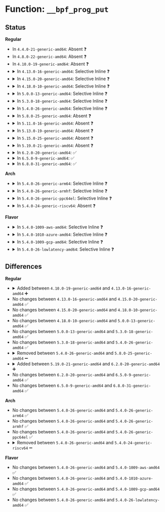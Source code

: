 # Function: <code>__bpf_prog_put</code>

## Status
<b>Regular</b>
<ul>
<li>
In <code>4.4.0-21-generic-amd64</code>: Absent ❓
</li>
<li>
In <code>4.8.0-22-generic-amd64</code>: Absent ❓
</li>
<li>
In <code>4.10.0-19-generic-amd64</code>: Absent ❓
</li>
<li>
<details>
<summary>In <code>4.13.0-16-generic-amd64</code>: Selective Inline ❓</summary>

```c
void __bpf_prog_put(struct bpf_prog * prog, bool do_idr_lock)
```

```json
{
  "name": "__bpf_prog_put",
  "collision_type": "Unique Static",
  "inline_type": "Selective",
  "funcs": [
    {
      "addr": 18446744071580490384,
      "name": "__bpf_prog_put",
      "external": false,
      "loc": "kernel/bpf/syscall.c:776",
      "file": "kernel/bpf/syscall.c",
      "inline": "not declared, inlined",
      "caller_inline": [],
      "caller_func": [
        "kernel/bpf/syscall.c:SyS_bpf",
        "kernel/bpf/syscall.c:SyS_bpf",
        "kernel/bpf/syscall.c:SyS_bpf",
        "kernel/bpf/syscall.c:SyS_bpf",
        "kernel/bpf/syscall.c:SyS_bpf",
        "kernel/bpf/syscall.c:bpf_prog_load",
        "kernel/bpf/syscall.c:bpf_prog_release"
      ]
    }
  ],
  "symbols": [
    {
      "addr": 18446744071580490384,
      "name": "__bpf_prog_put",
      "section": ".text",
      "bind": "STB_LOCAL",
      "size": 213
    }
  ]
}
```
</details>
</li>
<li>
<details>
<summary>In <code>4.15.0-20-generic-amd64</code>: Selective Inline ❓</summary>

```c
void __bpf_prog_put(struct bpf_prog * prog, bool do_idr_lock)
```

```json
{
  "name": "__bpf_prog_put",
  "collision_type": "Unique Static",
  "inline_type": "Selective",
  "funcs": [
    {
      "addr": 18446744071580543488,
      "name": "__bpf_prog_put",
      "external": false,
      "loc": "kernel/bpf/syscall.c:937",
      "file": "kernel/bpf/syscall.c",
      "inline": "not declared, inlined",
      "caller_inline": [],
      "caller_func": [
        "kernel/bpf/syscall.c:SyS_bpf",
        "kernel/bpf/syscall.c:SyS_bpf",
        "kernel/bpf/syscall.c:SyS_bpf",
        "kernel/bpf/syscall.c:SyS_bpf",
        "kernel/bpf/syscall.c:SyS_bpf",
        "kernel/bpf/syscall.c:sockmap_get_from_fd",
        "kernel/bpf/syscall.c:bpf_prog_load",
        "kernel/bpf/syscall.c:bpf_prog_inc_not_zero",
        "kernel/bpf/syscall.c:bpf_prog_release"
      ]
    }
  ],
  "symbols": [
    {
      "addr": 18446744071580543488,
      "name": "__bpf_prog_put",
      "section": ".text",
      "bind": "STB_LOCAL",
      "size": 227
    }
  ]
}
```
</details>
</li>
<li>
<details>
<summary>In <code>4.18.0-10-generic-amd64</code>: Selective Inline ❓</summary>

```c
void __bpf_prog_put(struct bpf_prog * prog, bool do_idr_lock)
```

```json
{
  "name": "__bpf_prog_put",
  "collision_type": "Unique Static",
  "inline_type": "Selective",
  "funcs": [
    {
      "addr": 18446744071580629728,
      "name": "__bpf_prog_put",
      "external": false,
      "loc": "kernel/bpf/syscall.c:1036",
      "file": "kernel/bpf/syscall.c",
      "inline": "not declared, inlined",
      "caller_inline": [],
      "caller_func": [
        "kernel/bpf/syscall.c:bpf_prog_get_fd_by_id",
        "kernel/bpf/syscall.c:bpf_prog_test_run",
        "kernel/bpf/syscall.c:bpf_prog_attach",
        "kernel/bpf/syscall.c:bpf_prog_attach",
        "kernel/bpf/syscall.c:bpf_raw_tracepoint_release",
        "kernel/bpf/syscall.c:bpf_prog_load",
        "kernel/bpf/syscall.c:bpf_prog_inc_not_zero",
        "kernel/bpf/syscall.c:bpf_prog_release"
      ]
    }
  ],
  "symbols": [
    {
      "addr": 18446744071580629728,
      "name": "__bpf_prog_put",
      "section": ".text",
      "bind": "STB_LOCAL",
      "size": 76
    }
  ]
}
```
</details>
</li>
<li>
<details>
<summary>In <code>5.0.0-13-generic-amd64</code>: Selective Inline ❓</summary>

```c
void __bpf_prog_put(struct bpf_prog * prog, bool do_idr_lock)
```

```json
{
  "name": "__bpf_prog_put",
  "collision_type": "Unique Static",
  "inline_type": "Selective",
  "funcs": [
    {
      "addr": 18446744071580688288,
      "name": "__bpf_prog_put",
      "external": false,
      "loc": "kernel/bpf/syscall.c:1219",
      "file": "kernel/bpf/syscall.c",
      "inline": "not declared, inlined",
      "caller_inline": [],
      "caller_func": [
        "kernel/bpf/syscall.c:__do_sys_bpf",
        "kernel/bpf/syscall.c:__do_sys_bpf",
        "kernel/bpf/syscall.c:__do_sys_bpf",
        "kernel/bpf/syscall.c:bpf_raw_tracepoint_release",
        "kernel/bpf/syscall.c:bpf_prog_load",
        "kernel/bpf/syscall.c:bpf_prog_inc_not_zero",
        "kernel/bpf/syscall.c:bpf_prog_release"
      ]
    }
  ],
  "symbols": [
    {
      "addr": 18446744071580688288,
      "name": "__bpf_prog_put",
      "section": ".text",
      "bind": "STB_LOCAL",
      "size": 116
    }
  ]
}
```
</details>
</li>
<li>
<details>
<summary>In <code>5.3.0-18-generic-amd64</code>: Selective Inline ❓</summary>

```c
void __bpf_prog_put(struct bpf_prog * prog, bool do_idr_lock)
```

```json
{
  "name": "__bpf_prog_put",
  "collision_type": "Unique Static",
  "inline_type": "Selective",
  "funcs": [
    {
      "addr": 18446744071580755728,
      "name": "__bpf_prog_put",
      "external": false,
      "loc": "kernel/bpf/syscall.c:1325",
      "file": "kernel/bpf/syscall.c",
      "inline": "not declared, inlined",
      "caller_inline": [],
      "caller_func": [
        "kernel/bpf/syscall.c:__do_sys_bpf",
        "kernel/bpf/syscall.c:__do_sys_bpf",
        "kernel/bpf/syscall.c:__do_sys_bpf",
        "kernel/bpf/syscall.c:bpf_raw_tracepoint_release",
        "kernel/bpf/syscall.c:bpf_prog_load",
        "kernel/bpf/syscall.c:bpf_prog_inc_not_zero",
        "kernel/bpf/syscall.c:bpf_prog_release"
      ]
    }
  ],
  "symbols": [
    {
      "addr": 18446744071580755728,
      "name": "__bpf_prog_put",
      "section": ".text",
      "bind": "STB_LOCAL",
      "size": 139
    }
  ]
}
```
</details>
</li>
<li>
<details>
<summary>In <code>5.4.0-26-generic-amd64</code>: Selective Inline ❓</summary>

```c
void __bpf_prog_put(struct bpf_prog * prog, bool do_idr_lock)
```

```json
{
  "name": "__bpf_prog_put",
  "collision_type": "Unique Static",
  "inline_type": "Selective",
  "funcs": [
    {
      "addr": 18446744071580812736,
      "name": "__bpf_prog_put",
      "external": false,
      "loc": "kernel/bpf/syscall.c:1351",
      "file": "kernel/bpf/syscall.c",
      "inline": "not declared, inlined",
      "caller_inline": [],
      "caller_func": [
        "kernel/bpf/syscall.c:__do_sys_bpf",
        "kernel/bpf/syscall.c:__do_sys_bpf",
        "kernel/bpf/syscall.c:__do_sys_bpf",
        "kernel/bpf/syscall.c:__do_sys_bpf",
        "kernel/bpf/syscall.c:bpf_raw_tracepoint_release",
        "kernel/bpf/syscall.c:bpf_prog_load",
        "kernel/bpf/syscall.c:bpf_prog_inc_not_zero",
        "kernel/bpf/syscall.c:bpf_prog_release"
      ]
    }
  ],
  "symbols": [
    {
      "addr": 18446744071580812736,
      "name": "__bpf_prog_put",
      "section": ".text",
      "bind": "STB_LOCAL",
      "size": 80
    }
  ]
}
```
</details>
</li>
<li>
<details>
<summary>In <code>5.8.0-25-generic-amd64</code>: Absent ❓</summary>

```json
{
  "name": "__bpf_prog_put",
  "collision_type": "Unique Static",
  "inline_type": "Selective",
  "funcs": [
    {
      "addr": 18446744071580941632,
      "name": "__bpf_prog_put",
      "external": false,
      "loc": "kernel/bpf/syscall.c:1737",
      "file": "kernel/bpf/syscall.c",
      "inline": "not declared, inlined",
      "caller_inline": [],
      "caller_func": [
        "kernel/bpf/syscall.c:__do_sys_bpf",
        "kernel/bpf/syscall.c:link_update",
        "kernel/bpf/syscall.c:link_update",
        "kernel/bpf/syscall.c:link_update",
        "kernel/bpf/syscall.c:link_create",
        "kernel/bpf/syscall.c:link_create",
        "kernel/bpf/syscall.c:bpf_prog_test_run",
        "kernel/bpf/syscall.c:bpf_prog_attach",
        "kernel/bpf/syscall.c:bpf_prog_attach",
        "kernel/bpf/syscall.c:bpf_raw_tracepoint_open",
        "kernel/bpf/syscall.c:bpf_link_free",
        "kernel/bpf/syscall.c:bpf_prog_load",
        "kernel/bpf/syscall.c:bpf_prog_release"
      ]
    }
  ],
  "symbols": [
    {
      "addr": 18446744071580941632,
      "name": "__bpf_prog_put.constprop.0",
      "section": ".text",
      "bind": "STB_LOCAL",
      "size": 183
    }
  ]
}
```
</details>
</li>
<li>
<details>
<summary>In <code>5.11.0-16-generic-amd64</code>: Absent ❓</summary>

```json
{
  "name": "__bpf_prog_put",
  "collision_type": "Unique Static",
  "inline_type": "Selective",
  "funcs": [
    {
      "addr": 18446744071580938336,
      "name": "__bpf_prog_put",
      "external": false,
      "loc": "kernel/bpf/syscall.c:1711",
      "file": "kernel/bpf/syscall.c",
      "inline": "not declared, inlined",
      "caller_inline": [],
      "caller_func": [
        "kernel/bpf/syscall.c:__do_sys_bpf",
        "kernel/bpf/syscall.c:bpf_prog_bind_map",
        "kernel/bpf/syscall.c:link_update",
        "kernel/bpf/syscall.c:link_update",
        "kernel/bpf/syscall.c:link_update",
        "kernel/bpf/syscall.c:link_create",
        "kernel/bpf/syscall.c:bpf_prog_test_run",
        "kernel/bpf/syscall.c:bpf_prog_attach",
        "kernel/bpf/syscall.c:bpf_prog_attach",
        "kernel/bpf/syscall.c:bpf_raw_tracepoint_open",
        "kernel/bpf/syscall.c:bpf_tracing_prog_attach",
        "kernel/bpf/syscall.c:bpf_tracing_prog_attach",
        "kernel/bpf/syscall.c:bpf_tracing_link_release",
        "kernel/bpf/syscall.c:bpf_link_free",
        "kernel/bpf/syscall.c:bpf_prog_load",
        "kernel/bpf/syscall.c:bpf_prog_load",
        "kernel/bpf/syscall.c:bpf_prog_load",
        "kernel/bpf/syscall.c:bpf_prog_release"
      ]
    }
  ],
  "symbols": [
    {
      "addr": 18446744071580938336,
      "name": "__bpf_prog_put.constprop.0",
      "section": ".text",
      "bind": "STB_LOCAL",
      "size": 144
    }
  ]
}
```
</details>
</li>
<li>
<details>
<summary>In <code>5.13.0-19-generic-amd64</code>: Absent ❓</summary>

```json
{
  "name": "__bpf_prog_put",
  "collision_type": "Unique Static",
  "inline_type": "Selective",
  "funcs": [
    {
      "addr": 18446744071580941040,
      "name": "__bpf_prog_put",
      "external": false,
      "loc": "kernel/bpf/syscall.c:1714",
      "file": "kernel/bpf/syscall.c",
      "inline": "not declared, inlined",
      "caller_inline": [],
      "caller_func": [
        "kernel/bpf/syscall.c:__do_sys_bpf",
        "kernel/bpf/syscall.c:__do_sys_bpf",
        "kernel/bpf/syscall.c:__do_sys_bpf",
        "kernel/bpf/syscall.c:__do_sys_bpf",
        "kernel/bpf/syscall.c:__do_sys_bpf",
        "kernel/bpf/syscall.c:bpf_prog_bind_map",
        "kernel/bpf/syscall.c:link_create",
        "kernel/bpf/syscall.c:bpf_prog_attach",
        "kernel/bpf/syscall.c:bpf_prog_attach",
        "kernel/bpf/syscall.c:bpf_raw_tracepoint_open",
        "kernel/bpf/syscall.c:bpf_tracing_prog_attach",
        "kernel/bpf/syscall.c:bpf_tracing_prog_attach",
        "kernel/bpf/syscall.c:bpf_tracing_link_release",
        "kernel/bpf/syscall.c:bpf_link_free",
        "kernel/bpf/syscall.c:bpf_prog_load",
        "kernel/bpf/syscall.c:bpf_prog_load",
        "kernel/bpf/syscall.c:bpf_prog_load",
        "kernel/bpf/syscall.c:bpf_prog_release"
      ]
    }
  ],
  "symbols": [
    {
      "addr": 18446744071580941040,
      "name": "__bpf_prog_put.constprop.0",
      "section": ".text",
      "bind": "STB_LOCAL",
      "size": 144
    }
  ]
}
```
</details>
</li>
<li>
<details>
<summary>In <code>5.15.0-25-generic-amd64</code>: Absent ❓</summary>

```json
{
  "name": "__bpf_prog_put",
  "collision_type": "Unique Static",
  "inline_type": "Selective",
  "funcs": [
    {
      "addr": 18446744071581144976,
      "name": "__bpf_prog_put",
      "external": false,
      "loc": "kernel/bpf/syscall.c:1796",
      "file": "kernel/bpf/syscall.c",
      "inline": "not declared, inlined",
      "caller_inline": [],
      "caller_func": [
        "kernel/bpf/syscall.c:__sys_bpf",
        "kernel/bpf/syscall.c:__sys_bpf",
        "kernel/bpf/syscall.c:__sys_bpf",
        "kernel/bpf/syscall.c:__sys_bpf",
        "kernel/bpf/syscall.c:bpf_prog_bind_map",
        "kernel/bpf/syscall.c:link_create",
        "kernel/bpf/syscall.c:link_create",
        "kernel/bpf/syscall.c:bpf_prog_attach",
        "kernel/bpf/syscall.c:bpf_prog_attach",
        "kernel/bpf/syscall.c:bpf_raw_tracepoint_open",
        "kernel/bpf/syscall.c:bpf_tracing_prog_attach",
        "kernel/bpf/syscall.c:bpf_tracing_prog_attach",
        "kernel/bpf/syscall.c:bpf_tracing_link_release",
        "kernel/bpf/syscall.c:bpf_link_free",
        "kernel/bpf/syscall.c:bpf_prog_load",
        "kernel/bpf/syscall.c:bpf_prog_load",
        "kernel/bpf/syscall.c:bpf_prog_load",
        "kernel/bpf/syscall.c:bpf_prog_release"
      ]
    }
  ],
  "symbols": [
    {
      "addr": 18446744071581144976,
      "name": "__bpf_prog_put.constprop.0",
      "section": ".text",
      "bind": "STB_LOCAL",
      "size": 151
    }
  ]
}
```
</details>
</li>
<li>
<details>
<summary>In <code>5.19.0-21-generic-amd64</code>: Absent ❓</summary>

```json
{
  "name": "__bpf_prog_put",
  "collision_type": "Unique Static",
  "inline_type": "Selective",
  "funcs": [
    {
      "addr": 18446744071581420048,
      "name": "__bpf_prog_put",
      "external": false,
      "loc": "kernel/bpf/syscall.c:2040",
      "file": "kernel/bpf/syscall.c",
      "inline": "not declared, inlined",
      "caller_inline": [],
      "caller_func": [
        "kernel/bpf/syscall.c:kern_sys_bpf",
        "kernel/bpf/syscall.c:kern_sys_bpf",
        "kernel/bpf/syscall.c:kern_sys_bpf",
        "kernel/bpf/syscall.c:__sys_bpf",
        "kernel/bpf/syscall.c:__sys_bpf",
        "kernel/bpf/syscall.c:__sys_bpf",
        "kernel/bpf/syscall.c:__sys_bpf",
        "kernel/bpf/syscall.c:bpf_prog_bind_map",
        "kernel/bpf/syscall.c:link_create",
        "kernel/bpf/syscall.c:bpf_prog_attach",
        "kernel/bpf/syscall.c:bpf_prog_attach",
        "kernel/bpf/syscall.c:bpf_tracing_prog_attach",
        "kernel/bpf/syscall.c:bpf_tracing_prog_attach",
        "kernel/bpf/syscall.c:bpf_tracing_link_release",
        "kernel/bpf/syscall.c:bpf_link_free",
        "kernel/bpf/syscall.c:bpf_prog_load",
        "kernel/bpf/syscall.c:bpf_prog_load",
        "kernel/bpf/syscall.c:bpf_prog_load",
        "kernel/bpf/syscall.c:bpf_prog_load",
        "kernel/bpf/syscall.c:bpf_prog_load",
        "kernel/bpf/syscall.c:bpf_prog_load",
        "kernel/bpf/syscall.c:bpf_prog_release"
      ]
    }
  ],
  "symbols": [
    {
      "addr": 18446744071581420048,
      "name": "__bpf_prog_put.constprop.0",
      "section": ".text",
      "bind": "STB_LOCAL",
      "size": 177
    }
  ]
}
```
</details>
</li>
<li>
<details>
<summary>In <code>6.2.0-20-generic-amd64</code>: ✅</summary>

```c
void __bpf_prog_put(struct bpf_prog * prog)
```

```json
{
  "name": "__bpf_prog_put",
  "collision_type": "Unique Static",
  "inline_type": "No",
  "funcs": [
    {
      "addr": 18446744071581755280,
      "name": "__bpf_prog_put",
      "external": false,
      "loc": "kernel/bpf/syscall.c:2066",
      "file": "kernel/bpf/syscall.c",
      "inline": "seen, unknown",
      "caller_inline": [],
      "caller_func": [
        "kernel/bpf/syscall.c:kern_sys_bpf",
        "kernel/bpf/syscall.c:kern_sys_bpf",
        "kernel/bpf/syscall.c:kern_sys_bpf",
        "kernel/bpf/syscall.c:__sys_bpf",
        "kernel/bpf/syscall.c:__sys_bpf",
        "kernel/bpf/syscall.c:__sys_bpf",
        "kernel/bpf/syscall.c:__sys_bpf",
        "kernel/bpf/syscall.c:bpf_prog_bind_map",
        "kernel/bpf/syscall.c:link_create",
        "kernel/bpf/syscall.c:bpf_prog_attach",
        "kernel/bpf/syscall.c:bpf_prog_attach",
        "kernel/bpf/syscall.c:bpf_tracing_prog_attach",
        "kernel/bpf/syscall.c:bpf_tracing_prog_attach",
        "kernel/bpf/syscall.c:bpf_tracing_link_release",
        "kernel/bpf/syscall.c:bpf_link_free",
        "kernel/bpf/syscall.c:bpf_prog_load",
        "kernel/bpf/syscall.c:bpf_prog_load",
        "kernel/bpf/syscall.c:bpf_prog_load",
        "kernel/bpf/syscall.c:bpf_prog_load",
        "kernel/bpf/syscall.c:bpf_prog_load",
        "kernel/bpf/syscall.c:bpf_prog_load",
        "kernel/bpf/syscall.c:bpf_prog_release"
      ]
    }
  ],
  "symbols": [
    {
      "addr": 18446744071581755280,
      "name": "__bpf_prog_put",
      "section": ".text",
      "bind": "STB_LOCAL",
      "size": 193
    }
  ]
}
```
</details>
</li>
<li>
<details>
<summary>In <code>6.5.0-9-generic-amd64</code>: ✅</summary>

```c
void __bpf_prog_put(struct bpf_prog * prog)
```

```json
{
  "name": "__bpf_prog_put",
  "collision_type": "Unique Static",
  "inline_type": "No",
  "funcs": [
    {
      "addr": 18446744071581915808,
      "name": "__bpf_prog_put",
      "external": false,
      "loc": "kernel/bpf/syscall.c:2145",
      "file": "kernel/bpf/syscall.c",
      "inline": "seen, unknown",
      "caller_inline": [],
      "caller_func": [
        "kernel/bpf/syscall.c:kern_sys_bpf",
        "kernel/bpf/syscall.c:kern_sys_bpf",
        "kernel/bpf/syscall.c:kern_sys_bpf",
        "kernel/bpf/syscall.c:__sys_bpf",
        "kernel/bpf/syscall.c:__sys_bpf",
        "kernel/bpf/syscall.c:bpf_prog_bind_map",
        "kernel/bpf/syscall.c:link_update",
        "kernel/bpf/syscall.c:link_update",
        "kernel/bpf/syscall.c:link_update",
        "kernel/bpf/syscall.c:link_create",
        "kernel/bpf/syscall.c:bpf_prog_attach",
        "kernel/bpf/syscall.c:bpf_prog_attach",
        "kernel/bpf/syscall.c:bpf_tracing_prog_attach",
        "kernel/bpf/syscall.c:bpf_tracing_prog_attach",
        "kernel/bpf/syscall.c:bpf_tracing_link_release",
        "kernel/bpf/syscall.c:bpf_link_free",
        "kernel/bpf/syscall.c:bpf_prog_load",
        "kernel/bpf/syscall.c:bpf_prog_load",
        "kernel/bpf/syscall.c:bpf_prog_load",
        "kernel/bpf/syscall.c:bpf_prog_release"
      ]
    }
  ],
  "symbols": [
    {
      "addr": 18446744071581915808,
      "name": "__bpf_prog_put",
      "section": ".text",
      "bind": "STB_LOCAL",
      "size": 185
    }
  ]
}
```
</details>
</li>
<li>
<details>
<summary>In <code>6.8.0-31-generic-amd64</code>: ✅</summary>

```c
void __bpf_prog_put(struct bpf_prog * prog)
```

```json
{
  "name": "__bpf_prog_put",
  "collision_type": "Unique Static",
  "inline_type": "No",
  "funcs": [
    {
      "addr": 18446744071582041680,
      "name": "__bpf_prog_put",
      "external": false,
      "loc": "kernel/bpf/syscall.c:2185",
      "file": "kernel/bpf/syscall.c",
      "inline": "seen, unknown",
      "caller_inline": [],
      "caller_func": [
        "kernel/bpf/syscall.c:kern_sys_bpf",
        "kernel/bpf/syscall.c:kern_sys_bpf",
        "kernel/bpf/syscall.c:kern_sys_bpf",
        "kernel/bpf/syscall.c:__sys_bpf",
        "kernel/bpf/syscall.c:__sys_bpf",
        "kernel/bpf/syscall.c:bpf_prog_bind_map",
        "kernel/bpf/syscall.c:link_update",
        "kernel/bpf/syscall.c:link_update",
        "kernel/bpf/syscall.c:link_update",
        "kernel/bpf/syscall.c:link_create",
        "kernel/bpf/syscall.c:bpf_prog_detach",
        "kernel/bpf/syscall.c:bpf_prog_attach",
        "kernel/bpf/syscall.c:bpf_prog_attach",
        "kernel/bpf/syscall.c:bpf_tracing_prog_attach",
        "kernel/bpf/syscall.c:bpf_tracing_prog_attach",
        "kernel/bpf/syscall.c:bpf_tracing_link_release",
        "kernel/bpf/syscall.c:bpf_link_free",
        "kernel/bpf/syscall.c:bpf_prog_load",
        "kernel/bpf/syscall.c:bpf_prog_load",
        "kernel/bpf/syscall.c:bpf_prog_load",
        "kernel/bpf/syscall.c:bpf_prog_release"
      ]
    }
  ],
  "symbols": [
    {
      "addr": 18446744071582041680,
      "name": "__bpf_prog_put",
      "section": ".text",
      "bind": "STB_LOCAL",
      "size": 185
    }
  ]
}
```
</details>
</li>
</ul>
<b>Arch</b>
<ul>
<li>
<details>
<summary>In <code>5.4.0-26-generic-arm64</code>: Selective Inline ❓</summary>

```c
void __bpf_prog_put(struct bpf_prog * prog, bool do_idr_lock)
```

```json
{
  "name": "__bpf_prog_put",
  "collision_type": "Unique Static",
  "inline_type": "Selective",
  "funcs": [
    {
      "addr": 18446603336492139248,
      "name": "__bpf_prog_put",
      "external": false,
      "loc": "kernel/bpf/syscall.c:1351",
      "file": "kernel/bpf/syscall.c",
      "inline": "not declared, inlined",
      "caller_inline": [],
      "caller_func": [
        "kernel/bpf/syscall.c:__do_sys_bpf",
        "kernel/bpf/syscall.c:__do_sys_bpf",
        "kernel/bpf/syscall.c:__do_sys_bpf",
        "kernel/bpf/syscall.c:bpf_raw_tracepoint_release",
        "kernel/bpf/syscall.c:bpf_prog_load",
        "kernel/bpf/syscall.c:bpf_prog_inc_not_zero",
        "kernel/bpf/syscall.c:bpf_prog_release"
      ]
    }
  ],
  "symbols": [
    {
      "addr": 18446603336492139248,
      "name": "__bpf_prog_put",
      "section": ".text",
      "bind": "STB_LOCAL",
      "size": 136
    }
  ]
}
```
</details>
</li>
<li>
<details>
<summary>In <code>5.4.0-26-generic-armhf</code>: Selective Inline ❓</summary>

```c
void __bpf_prog_put(struct bpf_prog * prog, bool do_idr_lock)
```

```json
{
  "name": "__bpf_prog_put",
  "collision_type": "Unique Static",
  "inline_type": "Selective",
  "funcs": [
    {
      "addr": 3226031944,
      "name": "__bpf_prog_put",
      "external": false,
      "loc": "kernel/bpf/syscall.c:1351",
      "file": "kernel/bpf/syscall.c",
      "inline": "not declared, inlined",
      "caller_inline": [],
      "caller_func": [
        "kernel/bpf/syscall.c:__do_sys_bpf",
        "kernel/bpf/syscall.c:__do_sys_bpf",
        "kernel/bpf/syscall.c:bpf_raw_tracepoint_open",
        "kernel/bpf/syscall.c:bpf_raw_tracepoint_release",
        "kernel/bpf/syscall.c:bpf_prog_load",
        "kernel/bpf/syscall.c:bpf_prog_inc_not_zero",
        "kernel/bpf/syscall.c:bpf_prog_release"
      ]
    }
  ],
  "symbols": [
    {
      "addr": 3226031944,
      "name": "__bpf_prog_put",
      "section": ".text",
      "bind": "STB_LOCAL",
      "size": 124
    }
  ]
}
```
</details>
</li>
<li>
<details>
<summary>In <code>5.4.0-26-generic-ppc64el</code>: Selective Inline ❓</summary>

```c
void __bpf_prog_put(struct bpf_prog * prog, bool do_idr_lock)
```

```json
{
  "name": "__bpf_prog_put",
  "collision_type": "Unique Static",
  "inline_type": "Selective",
  "funcs": [
    {
      "addr": 13835058055285340832,
      "name": "__bpf_prog_put",
      "external": false,
      "loc": "kernel/bpf/syscall.c:1351",
      "file": "kernel/bpf/syscall.c",
      "inline": "not declared, inlined",
      "caller_inline": [],
      "caller_func": [
        "kernel/bpf/syscall.c:__do_sys_bpf",
        "kernel/bpf/syscall.c:__do_sys_bpf",
        "kernel/bpf/syscall.c:bpf_raw_tracepoint_release",
        "kernel/bpf/syscall.c:bpf_prog_load",
        "kernel/bpf/syscall.c:bpf_prog_inc_not_zero",
        "kernel/bpf/syscall.c:bpf_prog_release"
      ]
    }
  ],
  "symbols": [
    {
      "addr": 13835058055285340832,
      "name": "__bpf_prog_put",
      "section": ".text",
      "bind": "STB_LOCAL",
      "size": 160
    }
  ]
}
```
</details>
</li>
<li>
<details>
<summary>In <code>5.4.0-24-generic-riscv64</code>: Absent ❓</summary>

```json
{
  "name": "__bpf_prog_put",
  "collision_type": "Unique Static",
  "inline_type": "Selective",
  "funcs": [
    {
      "addr": 18446743936272305362,
      "name": "__bpf_prog_put",
      "external": false,
      "loc": "kernel/bpf/syscall.c:1351",
      "file": "kernel/bpf/syscall.c",
      "inline": "not declared, inlined",
      "caller_inline": [
        "kernel/bpf/syscall.c:__do_sys_bpf",
        "kernel/bpf/syscall.c:__do_sys_bpf",
        "kernel/bpf/syscall.c:__do_sys_bpf",
        "kernel/bpf/syscall.c:__do_sys_bpf",
        "kernel/bpf/syscall.c:bpf_raw_tracepoint_release",
        "kernel/bpf/syscall.c:bpf_prog_load",
        "kernel/bpf/syscall.c:bpf_prog_release"
      ],
      "caller_func": [
        "kernel/bpf/syscall.c:__do_sys_bpf",
        "kernel/bpf/syscall.c:__do_sys_bpf",
        "kernel/bpf/syscall.c:bpf_raw_tracepoint_release",
        "kernel/bpf/syscall.c:bpf_prog_load",
        "kernel/bpf/syscall.c:bpf_prog_release"
      ]
    }
  ],
  "symbols": [
    {
      "addr": 18446743936272299450,
      "name": "__bpf_prog_put.part.0",
      "section": ".text",
      "bind": "STB_LOCAL",
      "size": 82
    }
  ]
}
```
</details>
</li>
</ul>
<b>Flavor</b>
<ul>
<li>
<details>
<summary>In <code>5.4.0-1009-aws-amd64</code>: Selective Inline ❓</summary>

```c
void __bpf_prog_put(struct bpf_prog * prog, bool do_idr_lock)
```

```json
{
  "name": "__bpf_prog_put",
  "collision_type": "Unique Static",
  "inline_type": "Selective",
  "funcs": [
    {
      "addr": 18446744071580781536,
      "name": "__bpf_prog_put",
      "external": false,
      "loc": "kernel/bpf/syscall.c:1351",
      "file": "kernel/bpf/syscall.c",
      "inline": "not declared, inlined",
      "caller_inline": [],
      "caller_func": [
        "kernel/bpf/syscall.c:__do_sys_bpf",
        "kernel/bpf/syscall.c:__do_sys_bpf",
        "kernel/bpf/syscall.c:__do_sys_bpf",
        "kernel/bpf/syscall.c:__do_sys_bpf",
        "kernel/bpf/syscall.c:bpf_raw_tracepoint_release",
        "kernel/bpf/syscall.c:bpf_prog_load",
        "kernel/bpf/syscall.c:bpf_prog_inc_not_zero",
        "kernel/bpf/syscall.c:bpf_prog_release"
      ]
    }
  ],
  "symbols": [
    {
      "addr": 18446744071580781536,
      "name": "__bpf_prog_put",
      "section": ".text",
      "bind": "STB_LOCAL",
      "size": 80
    }
  ]
}
```
</details>
</li>
<li>
<details>
<summary>In <code>5.4.0-1010-azure-amd64</code>: Selective Inline ❓</summary>

```c
void __bpf_prog_put(struct bpf_prog * prog, bool do_idr_lock)
```

```json
{
  "name": "__bpf_prog_put",
  "collision_type": "Unique Static",
  "inline_type": "Selective",
  "funcs": [
    {
      "addr": 18446744071580727712,
      "name": "__bpf_prog_put",
      "external": false,
      "loc": "kernel/bpf/syscall.c:1351",
      "file": "kernel/bpf/syscall.c",
      "inline": "not declared, inlined",
      "caller_inline": [],
      "caller_func": [
        "kernel/bpf/syscall.c:__do_sys_bpf",
        "kernel/bpf/syscall.c:__do_sys_bpf",
        "kernel/bpf/syscall.c:__do_sys_bpf",
        "kernel/bpf/syscall.c:__do_sys_bpf",
        "kernel/bpf/syscall.c:bpf_raw_tracepoint_release",
        "kernel/bpf/syscall.c:bpf_prog_load",
        "kernel/bpf/syscall.c:bpf_prog_inc_not_zero",
        "kernel/bpf/syscall.c:bpf_prog_release"
      ]
    }
  ],
  "symbols": [
    {
      "addr": 18446744071580727712,
      "name": "__bpf_prog_put",
      "section": ".text",
      "bind": "STB_LOCAL",
      "size": 80
    }
  ]
}
```
</details>
</li>
<li>
<details>
<summary>In <code>5.4.0-1009-gcp-amd64</code>: Selective Inline ❓</summary>

```c
void __bpf_prog_put(struct bpf_prog * prog, bool do_idr_lock)
```

```json
{
  "name": "__bpf_prog_put",
  "collision_type": "Unique Static",
  "inline_type": "Selective",
  "funcs": [
    {
      "addr": 18446744071580772784,
      "name": "__bpf_prog_put",
      "external": false,
      "loc": "kernel/bpf/syscall.c:1351",
      "file": "kernel/bpf/syscall.c",
      "inline": "not declared, inlined",
      "caller_inline": [],
      "caller_func": [
        "kernel/bpf/syscall.c:__do_sys_bpf",
        "kernel/bpf/syscall.c:__do_sys_bpf",
        "kernel/bpf/syscall.c:__do_sys_bpf",
        "kernel/bpf/syscall.c:__do_sys_bpf",
        "kernel/bpf/syscall.c:bpf_raw_tracepoint_release",
        "kernel/bpf/syscall.c:bpf_prog_load",
        "kernel/bpf/syscall.c:bpf_prog_inc_not_zero",
        "kernel/bpf/syscall.c:bpf_prog_release"
      ]
    }
  ],
  "symbols": [
    {
      "addr": 18446744071580772784,
      "name": "__bpf_prog_put",
      "section": ".text",
      "bind": "STB_LOCAL",
      "size": 80
    }
  ]
}
```
</details>
</li>
<li>
<details>
<summary>In <code>5.4.0-26-lowlatency-amd64</code>: Selective Inline ❓</summary>

```c
void __bpf_prog_put(struct bpf_prog * prog, bool do_idr_lock)
```

```json
{
  "name": "__bpf_prog_put",
  "collision_type": "Unique Static",
  "inline_type": "Selective",
  "funcs": [
    {
      "addr": 18446744071580831008,
      "name": "__bpf_prog_put",
      "external": false,
      "loc": "kernel/bpf/syscall.c:1351",
      "file": "kernel/bpf/syscall.c",
      "inline": "not declared, inlined",
      "caller_inline": [],
      "caller_func": [
        "kernel/bpf/syscall.c:__do_sys_bpf",
        "kernel/bpf/syscall.c:__do_sys_bpf",
        "kernel/bpf/syscall.c:__do_sys_bpf",
        "kernel/bpf/syscall.c:__do_sys_bpf",
        "kernel/bpf/syscall.c:bpf_raw_tracepoint_release",
        "kernel/bpf/syscall.c:bpf_prog_load",
        "kernel/bpf/syscall.c:bpf_prog_inc_not_zero",
        "kernel/bpf/syscall.c:bpf_prog_release"
      ]
    }
  ],
  "symbols": [
    {
      "addr": 18446744071580831008,
      "name": "__bpf_prog_put",
      "section": ".text",
      "bind": "STB_LOCAL",
      "size": 80
    }
  ]
}
```
</details>
</li>
</ul>

## Differences
<b>Regular</b>
<ul>
<li>
<details>
<summary>Added between <code>4.10.0-19-generic-amd64</code> and <code>4.13.0-16-generic-amd64</code> ➕</summary>

```c
void __bpf_prog_put(struct bpf_prog * prog, bool do_idr_lock)
```
</details>
</li>
<li>
No changes between <code>4.13.0-16-generic-amd64</code> and <code>4.15.0-20-generic-amd64</code> ✅
</li>
<li>
No changes between <code>4.15.0-20-generic-amd64</code> and <code>4.18.0-10-generic-amd64</code> ✅
</li>
<li>
No changes between <code>4.18.0-10-generic-amd64</code> and <code>5.0.0-13-generic-amd64</code> ✅
</li>
<li>
No changes between <code>5.0.0-13-generic-amd64</code> and <code>5.3.0-18-generic-amd64</code> ✅
</li>
<li>
No changes between <code>5.3.0-18-generic-amd64</code> and <code>5.4.0-26-generic-amd64</code> ✅
</li>
<li>
<details>
<summary>Removed between <code>5.4.0-26-generic-amd64</code> and <code>5.8.0-25-generic-amd64</code> ➖</summary>

```c
void __bpf_prog_put(struct bpf_prog * prog, bool do_idr_lock)
```
</details>
</li>
<li>
<details>
<summary>Added between <code>5.19.0-21-generic-amd64</code> and <code>6.2.0-20-generic-amd64</code> ➕</summary>

```c
void __bpf_prog_put(struct bpf_prog * prog)
```
</details>
</li>
<li>
No changes between <code>6.2.0-20-generic-amd64</code> and <code>6.5.0-9-generic-amd64</code> ✅
</li>
<li>
No changes between <code>6.5.0-9-generic-amd64</code> and <code>6.8.0-31-generic-amd64</code> ✅
</li>
</ul>
<b>Arch</b>
<ul>
<li>
No changes between <code>5.4.0-26-generic-amd64</code> and <code>5.4.0-26-generic-arm64</code> ✅
</li>
<li>
No changes between <code>5.4.0-26-generic-amd64</code> and <code>5.4.0-26-generic-armhf</code> ✅
</li>
<li>
No changes between <code>5.4.0-26-generic-amd64</code> and <code>5.4.0-26-generic-ppc64el</code> ✅
</li>
<li>
<details>
<summary>Removed between <code>5.4.0-26-generic-amd64</code> and <code>5.4.0-24-generic-riscv64</code> ➖</summary>

```c
void __bpf_prog_put(struct bpf_prog * prog, bool do_idr_lock)
```
</details>
</li>
</ul>
<b>Flavor</b>
<ul>
<li>
No changes between <code>5.4.0-26-generic-amd64</code> and <code>5.4.0-1009-aws-amd64</code> ✅
</li>
<li>
No changes between <code>5.4.0-26-generic-amd64</code> and <code>5.4.0-1010-azure-amd64</code> ✅
</li>
<li>
No changes between <code>5.4.0-26-generic-amd64</code> and <code>5.4.0-1009-gcp-amd64</code> ✅
</li>
<li>
No changes between <code>5.4.0-26-generic-amd64</code> and <code>5.4.0-26-lowlatency-amd64</code> ✅
</li>
</ul>
